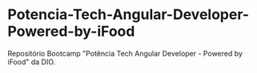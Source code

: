 # Potencia-Tech-Angular-Developer-Powered-by-iFood
Repositório Bootcamp "Potência Tech Angular Developer - Powered by iFood" da DIO.

